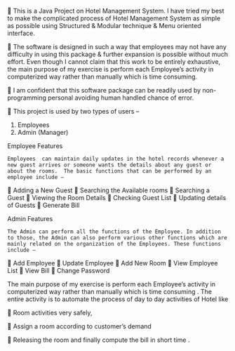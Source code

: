 	This is a Java Project on Hotel Management System. I have tried my best to make the complicated process of Hotel Management System as simple as possible using Structured & Modular technique & Menu oriented interface. 

	The software is designed in such a way that employees may not have any difficulty in using this package & further expansion is possible without much effort. Even though I cannot claim that this work to be entirely exhaustive, the main purpose of my exercise is perform each Employee’s activity in computerized way rather than manually which is time consuming.

	I am confident that this software package can be readily used by non-programming personal avoiding human handled chance of error.

	This project is used by two types of users –
 1. Employees
 2. Admin (Manager)
 
 
 Employee Features
 
 	Employees  can maintain daily updates in the hotel records whenever a new guest arrives or someone wants the details about any guest or about the rooms.  The basic functions that can be performed by an employee include – 
	Adding a New Guest
	Searching the Available rooms
	Searching  a Guest
	Viewing the Room Details
	Checking Guest List
	Updating details of Guests
	Generate Bill


Admin Features

	The Admin can perform all the functions of the Employee. In addition to those, the Admin can also perform various other functions which are mainly related on the organization of the Employees. These functions include – 
	Add Employee
	Update Employee
	Add New Room
	View Employee List
	View Bill
	Change Password

The main purpose of my exercise is perform each Employee’s activity in  computerized way rather than manually which is time consuming .
The entire activity is to automate the process of day to day activities of  Hotel like

	Room activities very safely,

	Assign a room according to customer’s demand

	Releasing the room and finally compute the bill in short time .
